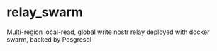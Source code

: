 # relay_swarm
Multi-region local-read, global write nostr relay deployed with docker swarm, backed by Posgresql
